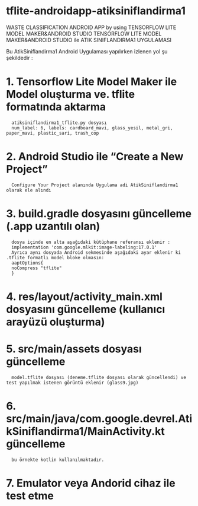 # tflite-androidapp-atiksiniflandirma1
WASTE CLASSIFICATION ANDROID APP by using TENSORFLOW LITE MODEL MAKER&amp;ANDROID STUDIO
TENSORFLOW LITE MODEL MAKER&ANDROID STUDIO ile ATIK SINIFLANDIRMA1 UYGULAMASI

Bu AtikSiniflandirma1 Android Uygulaması yapılırken izlenen yol şu şekildedir :
# 1.  Tensorflow Lite Model Maker ile Model oluşturma ve. tflite formatında aktarma
      atiksiniflandirma1_tflite.py dosyası
      num_label: 6, labels: cardboard_mavi, glass_yesil, metal_gri, paper_mavi, plastic_sari, trash_cop
# 2.	Android Studio ile “Create a New Project” 
      Configure Your Project alanında Uygulama adi AtikSiniflandirma1 olarak ele alındı
# 3.	build.gradle dosyasını güncelleme (.app uzantılı olan)
      dosya içinde en alta aşağıdaki kütüphane referansı eklenir : 
      implementation 'com.google.mlkit:image-labeling:17.0.1'
      Ayrıca aynı dosyada Android sekmesinde aşağıdaki ayar eklenir ki .tflite formatlı model bloke olmasın:
      aaptOptions{
      noCompress "tflite"
      }
# 4.	res/layout/activity_main.xml dosyasını güncelleme (kullanıcı arayüzü oluşturma)
# 5.	src/main/assets dosyası güncelleme
      model.tflite dosyası (deneme.tflite dosyası olarak güncellendi) ve test yapılmak istenen görüntü eklenir (glass9.jpg)
# 6.	src/main/java/com.google.devrel.AtikSiniflandirma1/MainActivity.kt güncelleme
      bu örnekte kotlin kullanılmaktadır.
# 7.	Emulator veya Andorid cihaz ile test etme
